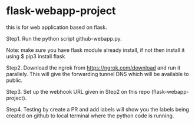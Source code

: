 # flask-webapp-project
this is for web application based on flask.


Step1. Run the python script github-webapp.py.

Note: make sure you have flask module already install, if not then install it using 
      $ pip3 install flask

Step2. Download the ngrok from https://ngrok.com/download and run it parallely. This will give the forwarding tunnel DNS which will be available to public.

Step3. Set up the webhook URL given in Step2 on this repo (flask-webapp-project).

Step4. Testing by create a PR and add labels will show you the labels being created on github to local terminal where the python code is running.

